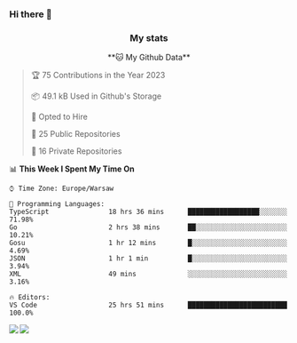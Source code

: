 ### Hi there 👋

<!--
**DamianKocjan/DamianKocjan** is a ✨ _special_ ✨ repository because its `README.md` (this file) appears on your GitHub profile.

Here are some ideas to get you started:

- 🔭 I’m currently working on ...
- 🌱 I’m currently learning ...
- 👯 I’m looking to collaborate on ...
- 🤔 I’m looking for help with ...
- 💬 Ask me about ...
- 📫 How to reach me: ...
- 😄 Pronouns: ...
- ⚡ Fun fact: ...
-->

<h3 align="center">My stats</h3>

<p align="center">
    <!--START_SECTION:waka-->
**🐱 My Github Data** 

> 🏆 75 Contributions in the Year 2023
 > 
> 📦 49.1 kB Used in Github's Storage 
 > 
> 💼 Opted to Hire
 > 
> 📜 25 Public Repositories 
 > 
> 🔑 16 Private Repositories  
 > 
📊 **This Week I Spent My Time On** 

```text
⌚︎ Time Zone: Europe/Warsaw

💬 Programming Languages: 
TypeScript               18 hrs 36 mins      ██████████████████░░░░░░░   71.98% 
Go                       2 hrs 38 mins       ██░░░░░░░░░░░░░░░░░░░░░░░   10.21% 
Gosu                     1 hr 12 mins        █░░░░░░░░░░░░░░░░░░░░░░░░   4.69% 
JSON                     1 hr 1 min          █░░░░░░░░░░░░░░░░░░░░░░░░   3.94% 
XML                      49 mins             ░░░░░░░░░░░░░░░░░░░░░░░░░   3.16%

🔥 Editors: 
VS Code                  25 hrs 51 mins      █████████████████████████   100.0%

```


<!--END_SECTION:waka-->
</p>

<img align="left" src="https://github-readme-stats.vercel.app/api?username=DamianKocjan&&layout=compact&count_private=true&show_icons=true&hide_border=true&include_all_commits=true&bg_color=0D1117&title_color=FFFFFF&text_color=FFFFFF&icon_color=FFFFFF">
<img align="left" src="https://github-readme-stats.vercel.app/api/top-langs/?username=DamianKocjan&layout=compact&hide_border=true&card_width=250&bg_color=0D1117&title_color=FFFFFF&text_color=FFFFFF&icon_color=FFFFFF">

